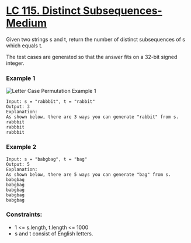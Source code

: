 # [LC 115. Distinct Subsequences- Medium](https://leetcode.com/problems/distinct-subsequences/description/)

Given two strings s and t, return the number of distinct subsequences of s which equals t.  

The test cases are generated so that the answer fits on a 32-bit signed integer.  


### Example 1

![Letter Case Permutation Example 1](https://assets.leetcode.com/uploads/2019/05/02/tree.png)  

```
Input: s = "rabbbit", t = "rabbit"
Output: 3
Explanation:
As shown below, there are 3 ways you can generate "rabbit" from s.
rabbbit
rabbbit
rabbbit
```

### Example 2 

```
Input: s = "babgbag", t = "bag"
Output: 5
Explanation:
As shown below, there are 5 ways you can generate "bag" from s.
babgbag
babgbag
babgbag
babgbag
babgbag
```


### Constraints:

- 1 <= s.length, t.length <= 1000
- s and t consist of English letters.